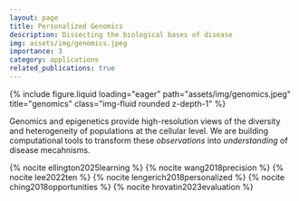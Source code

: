 ```yaml
---
layout: page
title: Personalized Genomics
description: Dissecting the biological bases of disease
img: assets/img/genomics.jpeg
importance: 3
category: applications
related_publications: true
---
```


{% include figure.liquid loading="eager" path="assets/img/genomics.jpeg" title="genomics" class="img-fluid rounded z-depth-1" %}

Genomics and epigenetics provide high-resolution views of the diversity and heterogeneity of populations at the cellular level. We are building computational tools to transform these _observations_ into _understanding_ of disease mecahnisms.

{% nocite ellington2025learning %}
{% nocite wang2018precision %}
{% nocite lee2022ten %}
{% nocite lengerich2018personalized %}
{% nocite ching2018opportunities %}
{% nocite hrovatin2023evaluation %}

<br /><br />
